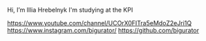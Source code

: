 Hi, I’m Illia Hrebelnyk
I'm studying at the KPI

https://www.youtube.com/channel/UCOrX0FITra5eMdoZ2eJri1Q
https://www.instagram.com/bigurator/
https://github.com/bigurator
